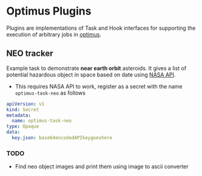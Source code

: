 # Optimus Plugins

Plugins are implementations of Task and Hook interfaces for supporting the execution
of arbitrary jobs in [optimus](https://github.com/odpf/optimus).

## NEO tracker

Example task to demonstrate **near earth orbit** asteroids. It gives a list of potential
hazardous object in space based on date using [NASA API](https://api.nasa.gov/).


- This requires NASA API to work, register as a secret with the name `optimus-task-neo`
as follows
```yaml
apiVersion: v1
kind: Secret
metadata:
  name: optimus-task-neo
type: Opaque
data:
  key.json: base64encodedAPIkeygoeshere
```

### TODO

- Find neo object images and print them using image to ascii converter